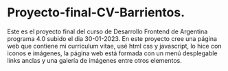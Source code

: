 # Proyecto-final-CV-Barrientos.
Este es el proyecto final del curso de Desarrollo Frontend de Argentina programa 4.0 subido el dia 30-01-2023.
En este proyecto cree una página web que contiene mi curriculum vitae, usé html css y javascript, lo hice con iconos e imágenes, la página web está formada con un menú desplegable links anclas y una galería de imágenes entre otros elementos.

